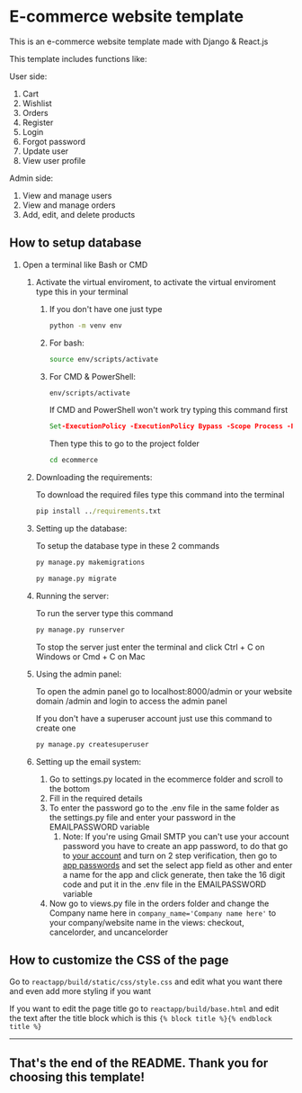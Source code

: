 # E-commerce website template
This is an e-commerce website template made with Django & React.js

This template includes functions like:

User side:
1. Cart
2. Wishlist
3. Orders
4. Register
5. Login
6. Forgot password
7. Update user
8. View user profile

Admin side:
1. View and manage users
2. View and manage orders
3. Add, edit, and delete products

## How to setup database
1. Open a terminal like Bash or CMD
    1. Activate the virtual enviroment, to activate the virtual enviroment type this in your terminal
        1. If you don't have one just type
            ```cmd
            python -m venv env
            ```

        2. For bash:
            ```bash
            source env/scripts/activate
            ```
        3. For CMD & PowerShell:
            ```cmd
            env/scripts/activate
            ```
            If CMD and PowerShell won't work try typing this command first
            ```cmd
            Set-ExecutionPolicy -ExecutionPolicy Bypass -Scope Process -Force
            ```
            Then type this to go to the project folder
            ```cmd
            cd ecommerce
            ```
    2. Downloading the requirements:

        To download the required files type this command into the terminal
        ```cmd
        pip install ../requirements.txt
        ```
    3. Setting up the database:

        To setup the database type in these 2 commands
        ```cmd
        py manage.py makemigrations
        ```
        ```cmd
        py manage.py migrate
        ```
    4. Running the server:

        To run the server type this command
        ```cmd
        py manage.py runserver
        ```
        To stop the server just enter the terminal and click Ctrl + C on Windows or Cmd + C on Mac
    5. Using the admin panel:
        
        To open the admin panel go to localhost:8000/admin or your website domain /admin and login to access the admin panel
        
        If you don't have a superuser account just use this command to create one
        ```cmd
        py manage.py createsuperuser
        ```

    6. Setting up the email system:

        1. Go to settings.py located in the ecommerce folder and scroll to the bottom
        2. Fill in the required details
        3. To enter the password go to the .env file in the same folder as the settings.py file and enter your password in the EMAILPASSWORD variable
            1. Note: If you're using Gmail SMTP you can't use your account password you have to create an app password, to do that go to [your account](https://myaccount.google.com/) and turn on 2 step verification, then go to [app passwords](https://myaccount.google.com/apppasswords) and set the select app field as other and enter a name for the app and click generate, then take the 16 digit code and put it in the .env file in the EMAILPASSWORD variable
        4. Now go to views.py file in the orders folder and change the Company name here in `company_name='Company name here'` to your company/website name in the views: checkout, cancelorder, and uncancelorder

## How to customize the CSS of the page
Go to `reactapp/build/static/css/style.css` and edit what you want there and even add more styling if you want

If you want to edit the page title go to `reactapp/build/base.html` and edit the text after the title block which is this `{% block title %}{% endblock title %}`
***
## That's the end of the README. Thank you for choosing this template!
